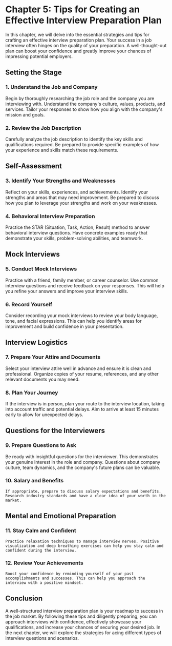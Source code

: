 Chapter 5: Tips for Creating an Effective Interview Preparation Plan
====================================================================

In this chapter, we will delve into the essential strategies and tips for crafting an effective interview preparation plan. Your success in a job interview often hinges on the quality of your preparation. A well-thought-out plan can boost your confidence and greatly improve your chances of impressing potential employers.

Setting the Stage
-----------------

### 1. **Understand the Job and Company**

Begin by thoroughly researching the job role and the company you are interviewing with. Understand the company's culture, values, products, and services. Tailor your responses to show how you align with the company's mission and goals.

### 2. **Review the Job Description**

Carefully analyze the job description to identify the key skills and qualifications required. Be prepared to provide specific examples of how your experience and skills match these requirements.

Self-Assessment
---------------

### 3. **Identify Your Strengths and Weaknesses**

Reflect on your skills, experiences, and achievements. Identify your strengths and areas that may need improvement. Be prepared to discuss how you plan to leverage your strengths and work on your weaknesses.

### 4. **Behavioral Interview Preparation**

Practice the STAR (Situation, Task, Action, Result) method to answer behavioral interview questions. Have concrete examples ready that demonstrate your skills, problem-solving abilities, and teamwork.

Mock Interviews
---------------

### 5. **Conduct Mock Interviews**

Practice with a friend, family member, or career counselor. Use common interview questions and receive feedback on your responses. This will help you refine your answers and improve your interview skills.

### 6. **Record Yourself**

Consider recording your mock interviews to review your body language, tone, and facial expressions. This can help you identify areas for improvement and build confidence in your presentation.

Interview Logistics
-------------------

### 7. **Prepare Your Attire and Documents**

Select your interview attire well in advance and ensure it is clean and professional. Organize copies of your resume, references, and any other relevant documents you may need.

### 8. **Plan Your Journey**

If the interview is in person, plan your route to the interview location, taking into account traffic and potential delays. Aim to arrive at least 15 minutes early to allow for unexpected delays.

Questions for the Interviewers
------------------------------

### 9. **Prepare Questions to Ask**

Be ready with insightful questions for the interviewer. This demonstrates your genuine interest in the role and company. Questions about company culture, team dynamics, and the company's future plans can be valuable.

### 10. **Salary and Benefits**

    If appropriate, prepare to discuss salary expectations and benefits. Research industry standards and have a clear idea of your worth in the market.

Mental and Emotional Preparation
--------------------------------

### 11. **Stay Calm and Confident**

    Practice relaxation techniques to manage interview nerves. Positive visualization and deep breathing exercises can help you stay calm and confident during the interview.

### 12. **Review Your Achievements**

    Boost your confidence by reminding yourself of your past accomplishments and successes. This can help you approach the interview with a positive mindset.

Conclusion
----------

A well-structured interview preparation plan is your roadmap to success in the job market. By following these tips and diligently preparing, you can approach interviews with confidence, effectively showcase your qualifications, and increase your chances of securing your desired job. In the next chapter, we will explore the strategies for acing different types of interview questions and scenarios.
